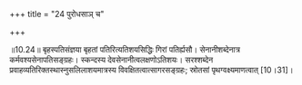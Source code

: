 +++
title = "24 पुरोधसाञ् च"

+++
  
  
॥10.24॥ बृहस्पतिसंज्ञया बृहतां पतिरित्यतिशयसिद्धिः गिरां पतिर्ह्यसौ।
सेनानीशब्देनात्र कर्मवश्यसेनापतिसङ्ग्रहः। स्कन्दस्य
देवसेनानीत्वलक्षणोऽतिशयः। सरश्शब्देन
प्रवाहव्यतिरिक्तस्थास्नुसलिलाशयमात्रस्य विवक्षितत्वात्सागरसङ्ग्रहः;
स्रोतसां पृथग्वक्ष्यमाणत्वात् \[10।31\]।  
  
